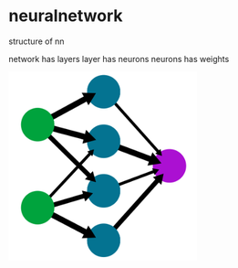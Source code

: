 # neuralnetwork
structure of nn

network has layers
layer has neurons
neurons has weights

<img src="/images/network.png" alt="drawing" width="330" hight="440"/>


